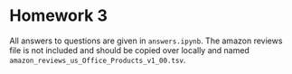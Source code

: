 # Homework 3

All answers to questions are given in `answers.ipynb`. The amazon reviews file is not included and should be copied over locally and named `amazon_reviews_us_Office_Products_v1_00.tsv`.
